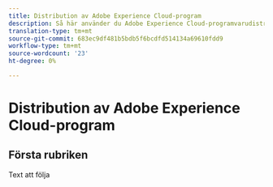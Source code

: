 ```yaml
---
title: Distribution av Adobe Experience Cloud-program
description: Så här använder du Adobe Experience Cloud-programvarudistribution
translation-type: tm+mt
source-git-commit: 683ec9df481b5bdb5f6bcdfd514134a69610fdd9
workflow-type: tm+mt
source-wordcount: '23'
ht-degree: 0%

---
```



# Distribution av Adobe Experience Cloud-program

## Första rubriken

Text att följa
